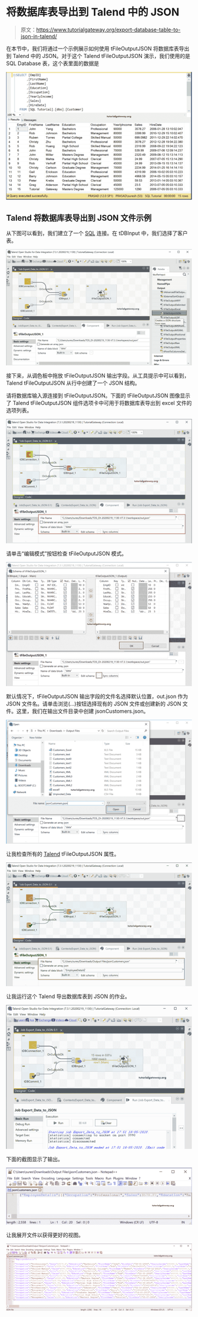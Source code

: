 # 将数据库表导出到 Talend 中的 JSON

> 原文：<https://www.tutorialgateway.org/export-database-table-to-json-in-talend/>

在本节中，我们将通过一个示例展示如何使用 tFileOutputJSON 将数据库表导出到 Talend 中的 JSON。对于这个 Talend tFileOutputJSON 演示，我们使用的是 SQL Database 表，这个表里面的数据是

![Export Database Table to JSON in Talend 0](img/80c8bb015b830cb3b5cc9d05628cbe2a.png)

## Talend 将数据库表导出到 JSON 文件示例

从下图可以看到，我们建立了一个 [SQL](https://www.tutorialgateway.org/sql/) 连接。在 tDBInput 中，我们选择了客户表。

![Export Database Table to JSON in Talend 2](img/4506520adc5a18f0b916fad585bdab7b.png)

接下来，从调色板中拖放 tFileOutputJSON 输出字段。从工具提示中可以看到，Talend tFileOutputJSON 从行中创建了一个 JSON 结构。

请将数据库输入源连接到 tFileOutputJSON。下面的 tFileOutputJSON 图像显示了 Talend tFileOutputJSON 组件选项卡中可用于将数据库表导出到 excel 文件的选项列表。

![Export Database Table to JSON in Talend 3](img/f88992297e01594f710fae3360701845.png)

请单击“编辑模式”按钮检查 tFileOutputJSON 模式。

![Export Database Table to JSON in Talend 4](img/607635baed557f4ebb497372e2bdb015.png)

默认情况下，tFileOutputJSON 输出字段的文件名选择默认位置，out.json 作为 JSON 文件名。请单击浏览(…)按钮选择现有的 JSON 文件或创建新的 JSON 文件。这里，我们在输出文件目录中创建 jsonCustomers.json。

![Export Database Table to JSON in Talend 5](img/1303811ff64b0728eb1fb3e056366cad.png)

让我检查所有的 [Talend](https://www.tutorialgateway.org/talend-tutorial/) tFileOutputJSON 属性。

![Export Database Table to JSON in Talend 6](img/2d1789669ec63a9e08ce24a8d171c3fd.png)

让我运行这个 Talend 导出数据库表到 JSON 的作业。

![Export Database Table to JSON in Talend 7](img/e0ea283769d0308bb63e8f448ee5f935.png)

下面的截图显示了输出。

![Export Database Table to JSON in Talend 8](img/a5e1f920538d1364d5a50a806c41aee5.png)

让我展开文件以获得更好的视图。

![Export Database Table to JSON in Talend 9](img/0dc5f7bf2a53b12f7b490735f7e9fdcb.png)